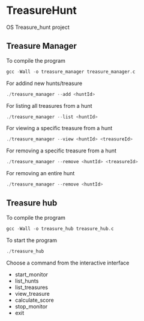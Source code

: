 # TreasureHunt

OS Treasure_hunt project

## Treasure Manager

To compile the program

```c
gcc -Wall -o treasure_manager treasure_manager.c
```

For addind new hunts/treasure

```c
./treasure_manager --add <huntId>
```

For listing all treasures from a hunt

```c
./treasure_manager --list <huntId>
```

For viewing a specific treasure from a hunt

```c
./treasure_manager --view <huntId> <treasureId>
```

For removing a specific treasure from a hunt

```c
./treasure_manager --remove <huntId> <treasureId>
```

For removing an entire hunt

```c
./treasure_manager --remove <huntId>
```

## Treasure hub

To compile the program

```c
gcc -Wall -o treasure_hub treasure_hub.c
```

To start the program

```c
./treasure_hub
```

Choose a command from the interactive interface<br />
- start_monitor<br />
- list_hunts<br />
- list_treasures<br />
- view_treasure<br />
- calculate_score<br />
- stop_monitor<br />
- exit
